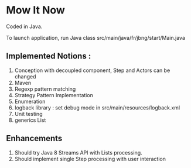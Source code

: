 Mow It Now 
============

Coded in Java.

To launch application, run Java class src/main/java/fr/jbng/start/Main.java

Implemented Notions :
-------------------
1. Conception with decoupled component, Step and Actors can be changed
2. Maven
3. Regexp pattern matching
4. Strategy Pattern Implementation
5. Enumeration
6. logback library : set debug mode in src/main/resources/logback.xml
7. Unit testing
8. generics List

Enhancements
------------
1. Should try Java 8 Streams API with Lists processing.
2. Should implement single Step processing with user interaction

